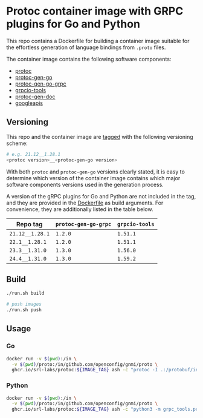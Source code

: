 # Protoc container image with GRPC plugins for Go and Python

This repo contains a Dockerfile for building a container image suitable for the effortless generation of language bindings from `.proto` files.

The container image contains the following software components:

* [protoc](https://github.com/protocolbuffers/protobuf)
* [protoc-gen-go](https://github.com/protocolbuffers/protobuf-go)
* [protoc-gen-go-grpc](https://github.com/protocolbuffers/protobuf-go)
* [grpcio-tools](https://pypi.org/project/grpcio-tools/)
* [protoc-gen-doc](https://github.com/pseudomuto/protoc-gen-doc)
* [googleapis](https://github.com/googleapis/googleapis)

## Versioning

This repo and the container image are [tagged](https://github.com/srl-labs/protoc-container/pkgs/container/protoc) with the following versioning scheme:

```bash
# e.g. 21.12__1.28.1
<protoc version>__<protoc-gen-go version>
```

With both `protoc` and `protoc-gen-go` versions clearly stated, it is easy to determine which version of the container image contains which major software components versions used in the generation process.

A version of the gRPC plugins for Go and Python are not included in the tag, and they are provided in the [Dockerfile](Dockerfile) as build arguments. For convenience, they are additionally listed in the table below.

| Repo tag        | `protoc-gen-go-grpc` | `grpcio-tools` |
| --------------- | -------------------- | -------------- |
| `21.12__1.28.1` | `1.2.0`              | `1.51.1`       |
| `22.1__1.28.1`  | `1.2.0`              | `1.51.1`       |
| `23.3__1.31.0`  | `1.3.0`              | `1.56.0`       |
| `24.4__1.31.0`  | `1.3.0`              | `1.59.2`       |

## Build

```bash
./run.sh build
```

```bash
# push images
./run.sh push
```

## Usage

### Go

```bash
docker run -v $(pwd):/in \
  -v $(pwd)/proto:/in/github.com/openconfig/gnmi/proto \
  ghcr.io/srl-labs/protoc:${IMAGE_TAG} ash -c "protoc -I .:/protobuf/include --go_out=. --go_opt=paths=source_relative --go-grpc_out=. --go-grpc_opt=paths=source_relative,require_unimplemented_servers=false proto/gnmi/gnmi.proto"
```

### Python

```bash
docker run -v $(pwd):/in \
  -v $(pwd)/proto:/in/github.com/openconfig/gnmi/proto \
  ghcr.io/srl-labs/protoc:${IMAGE_TAG} ash -c "python3 -m grpc_tools.protoc -I ".:/protobuf/include" --python_out=. --grpc_python_out=. proto/gnmi/gnmi.proto"
```
